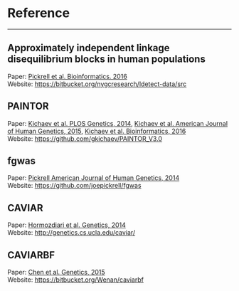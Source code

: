 # Reference
---
## Approximately independent linkage disequilibrium blocks in human populations
Paper: [Pickrell et al. Bioinformatics. 2016](https://www.ncbi.nlm.nih.gov/pmc/articles/PMC4731402/)  
Website: <https://bitbucket.org/nygcresearch/ldetect-data/src>
## PAINTOR
Paper: [Kichaev et al. PLOS Genetics, 2014](http://journals.plos.org/plosgenetics/article?id=10.1371/journal.pgen.1004722), [Kichaev et al. American Journal of Human Genetics, 2015](https://www.cell.com/ajhg/fulltext/S0002-9297(15)00243-8), [Kichaev et al. Bioinformatics, 2016](https://academic.oup.com/bioinformatics/article/33/2/248/2525720)  
Website: <https://github.com/gkichaev/PAINTOR_V3.0>
## fgwas
Paper: [Pickrell American Journal of Human Genetics, 2014](https://www.cell.com/ajhg/fulltext/S0002-9297(14)00106-2)  
Website: <https://github.com/joepickrell/fgwas>

## CAVIAR
Paper: [Hormozdiari et al. Genetics, 2014](http://www.genetics.org/content/early/2014/08/06/genetics.114.167908)  
Website: <http://genetics.cs.ucla.edu/caviar/>
## CAVIARBF
Paper: [Chen et al. Genetics, 2015](http://www.genetics.org/content/200/3/719.short)  
Website: <https://bitbucket.org/Wenan/caviarbf>


